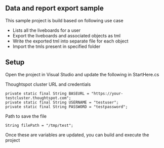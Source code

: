 ## Data and report export sample

This sample project is build based on following use case
 - Lists all the liveboards for a user
 - Export the liveboards and associated objects as tml
 - Write the exported tml into separate file for each object
 - Import the tmls present in specified folder

## Setup

Open the project in Visual Studio and update the following in StartHere.cs

Thoughtspot cluster URL and credentials

```
private static final String BASEURL = "https://your-testcluster.thoughtspot.com";
private static final String USERNAME = "testuser";
private static final String PASSWORD = "testpassword";
```

Path to save the file

```
String filePath = "/tmp/test";
```

Once these are variables are updated, you can build and execute the project